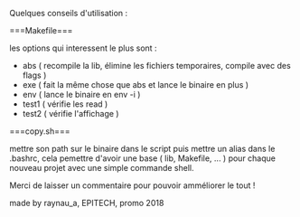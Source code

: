 Quelques conseils d'utilisation :

===Makefile===

les options qui interessent le plus sont :
  - abs ( recompile la lib, élimine les fichiers temporaires, compile
          avec des flags )
  - exe ( fait la même chose que abs et lance le binaire en plus )
  - env ( lance le binaire en env -i )
  - test1 ( vérifie les read )
  - test2 ( vérifie l'affichage )

===copy.sh===

mettre son path sur le binaire dans le script puis mettre un alias dans
le .bashrc, cela pemettre d'avoir une base ( lib, Makefile, ... ) pour
chaque nouveau projet avec une simple commande shell.




Merci de laisser un commentaire pour pouvoir amméliorer le tout !


made by raynau_a, EPITECH, promo 2018